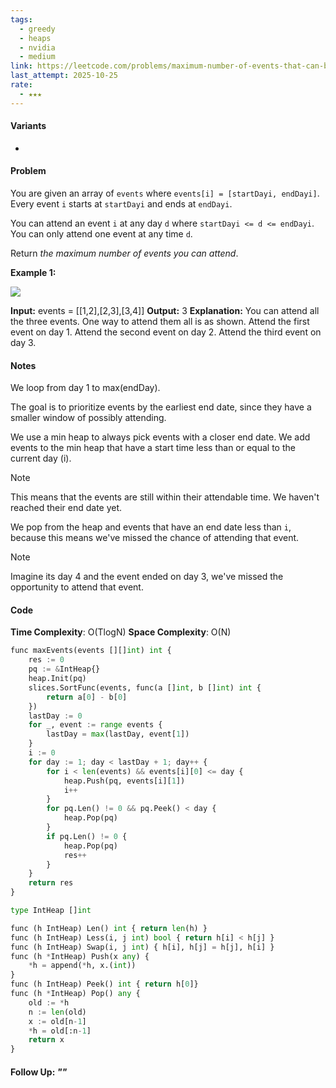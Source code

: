 ```yaml
---
tags:
  - greedy
  - heaps
  - nvidia
  - medium
link: https://leetcode.com/problems/maximum-number-of-events-that-can-be-attended/description/?envType=company&envId=nvidia&favoriteSlug=nvidia-six-months
last_attempt: 2025-10-25
rate:
  - ★★★
---
```

#### Variants
- 

#### Problem
You are given an array of `events` where `events[i] = [startDayi, endDayi]`. Every event `i` starts at `startDayi` and ends at `endDayi`.

You can attend an event `i` at any day `d` where `startDayi <= d <= endDayi`. You can only attend one event at any time `d`.

Return _the maximum number of events you can attend_.

**Example 1:**

![](https://assets.leetcode.com/uploads/2020/02/05/e1.png)

**Input:** events = [[1,2],[2,3],[3,4]]
**Output:** 3
**Explanation:** You can attend all the three events.
One way to attend them all is as shown.
Attend the first event on day 1.
Attend the second event on day 2.
Attend the third event on day 3.

#### Notes
We loop from day 1 to max(endDay).

The goal is to prioritize events by the earliest end date, since they have a smaller window of possibly attending.

We use a min heap to always pick events with a closer end date.
We add events to the min heap that have a start time less than or equal to the current day (i).

>[!note] 
>This means that the events are still within their attendable time. We haven't reached their end date yet.

We pop from the heap and events that have an end date less than `i`, because this means we've missed the chance of attending that event.

>[!note]
>Imagine its day 4 and the event ended on day 3, we've missed the opportunity to attend that event.


#### Code
**Time Complexity**: O(TlogN)
**Space Complexity**: O(N)

```python
func maxEvents(events [][]int) int {
    res := 0
    pq := &IntHeap{}
    heap.Init(pq)
    slices.SortFunc(events, func(a []int, b []int) int {
        return a[0] - b[0]
    })
    lastDay := 0
    for _, event := range events {
        lastDay = max(lastDay, event[1])
    }
    i := 0
    for day := 1; day < lastDay + 1; day++ {
        for i < len(events) && events[i][0] <= day {
            heap.Push(pq, events[i][1])
            i++
        }
        for pq.Len() != 0 && pq.Peek() < day {
            heap.Pop(pq)
        }
        if pq.Len() != 0 {
            heap.Pop(pq)
            res++
        }
    }
    return res
}

type IntHeap []int

func (h IntHeap) Len() int { return len(h) }
func (h IntHeap) Less(i, j int) bool { return h[i] < h[j] }
func (h IntHeap) Swap(i, j int) { h[i], h[j] = h[j], h[i] }
func (h *IntHeap) Push(x any) { 
    *h = append(*h, x.(int))
}
func (h IntHeap) Peek() int { return h[0]}
func (h *IntHeap) Pop() any {
    old := *h
    n := len(old)
    x := old[n-1]
    *h = old[:n-1]
    return x
}
```


#### Follow Up: *""*

```python

```